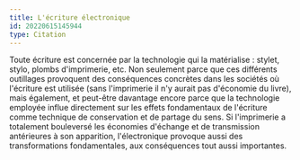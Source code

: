 ```yaml
---
title: L'écriture électronique
id: 20220615145944
type: Citation
---
```


Toute écriture est concernée par la technologie qui la matérialise : stylet, stylo, plombs d'imprimerie, etc. Non seulement parce que ces différents outillages provoquent des conséquences concrètes dans les sociétés où l'écriture est utilisée (sans l'imprimerie il n'y aurait pas d'économie du livre), mais également, et peut-être davantage encore parce que la technologie employée influe directement sur les effets fondamentaux de l'écriture comme technique de conservation et de partage du sens. Si l'imprimerie a totalement bouleversé les économies d'échange et de transmission antérieures à son apparition, l'électronique provoque aussi des transformations fondamentales, aux conséquences tout aussi importantes.